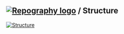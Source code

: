 
## [![Repography logo](https://images.repography.com/logo.svg)](https://repography.com) / Structure
[![Structure](https://images.repography.com/35428199/sudheerneo/sudheer-infotech-web/structure/m_E29ncT-Kr8hrPAjf0iJjcBdPi28DgzISTJoXCL814/g-BUgvSMCvfMSEGsYEHn4T5p-fyCGVwCKPFwqI4-5gA_table.svg)](https://github.com/sudheerneo/sudheer-infotech-web)

